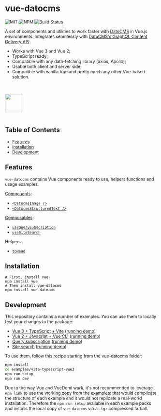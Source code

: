 # vue-datocms

![MIT](https://img.shields.io/npm/l/vue-datocms?style=for-the-badge) ![NPM](https://img.shields.io/npm/v/vue-datocms?style=for-the-badge) [![Build Status](https://img.shields.io/github/actions/workflow/status/datocms/vue-datocms/node.js.yml?branch=master&style=for-the-badge)](https://github.com/datocms/vue-datocms/actions/workflows/node.js.yml)

A set of components and utilities to work faster with [DatoCMS](https://www.datocms.com/) in Vue.js environments. Integrates seamlessly with [DatoCMS's GraphQL Content Delivery API](https://www.datocms.com/docs/content-delivery-api).

- Works with Vue 3 and Vue 2;
- TypeScript ready;
- Compatible with any data-fetching library (axios, Apollo);
- Usable both client and server side;
- Compatible with vanilla Vue and pretty much any other Vue-based solution.

<br /><br />
<a href="https://www.datocms.com/">
<img src="https://www.datocms.com/images/full_logo.svg" height="60">
</a>
<br /><br />

## Table of Contents

- [Features](#features)
- [Installation](#installation)
- [Development](#development)

## Features

`vue-datocms` contains Vue components ready to use, helpers functions and usage examples.

[Components](https://vuejs.org/guide/essentials/component-basics.html):

- [`<DatocmsImage />`](src/components/Image)
- [`<DatocmsStructuredText />`](src/components/StructuredText)

[Composables](https://vuejs.org/guide/reusability/composables.html):

- [`useQuerySubscription`](src/composables/useQuerySubscription)
- [`useSiteSearch`](src/composables/useSiteSearch)

Helpers:

- [`toHead`](src/lib/toHead)

## Installation

```
# First, install Vue
npm install vue
# Then install vue-datocms
npm install vue-datocms
```
## Development

This repository contains a number of examples. You can use them to locally test your changes to the package:

- [Vue 3 + TypeScript + Vite](examples/vite-typescript-vue3/) ([running demo](https://vue-datocms-vite-typescript-vue3-example.vercel.app/))
- [Vue 2 + Javacript + Vue CLI](examples/vue-cli-babel-javascript-vue2/) ([running demo](https://vue-datocms-vue-cli-babel-javascript-vue2-example.vercel.app/))
- [Query subscription](examples/query-subscription/) ([running demo](https://vue-datocms-query-subscription-example.vercel.app/))
- [Site search](examples/site-search/) ([running demo](https://vue-datocms-site-search-example.vercel.app/))

To use them, follow this recipe starting from the vue-datocms folder:

```bash
npm install
cd examples/vite-typescript-vue3
npm run setup
npm run dev
```

Due to the way Vue and VueDemi work, it's not recommended to leverage `npm link` to use the working copy from the examples: that would complicate the structure of each example and it would not replicate a real-world installation. Therefore the `npm run setup` available in each example packs and installs the local copy of `vue-datocms` via a `.tgz` compressed tarball.
